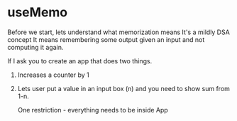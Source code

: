 # useMemo

<p>Before we start, lets understand what memorization means It's a mildly DSA concept
It means remembering some output given an input and not computing it again.</p>

If I ask you to create an app that does two things.

1. Increases a counter by 1
2. Lets user put a value in an input box (n) and you need to show sum from 1-n.

   One restriction - everything needs to be inside App

